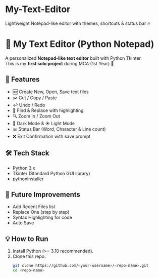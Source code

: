 # My-Text-Editor
Lightweight Notepad-like editor with themes, shortcuts &amp; status bar 🔥
# 📝 My Text Editor (Python Notepad)

A personalized **Notepad-like text editor** built with Python Tkinter.  
This is my **first solo project** during MCA (1st Year) 🎉  

## 🚀 Features
- 🆕 Create New, Open, Save text files  
- ✂️ Cut / Copy / Paste  
- ↩️ Undo / Redo  
- 🔎 Find & Replace with highlighting  
- 🔍 Zoom In / Zoom Out  
- 🌙 Dark Mode & ☀️ Light Mode  
- 📊 Status Bar (Word, Character & Line count)  
- ❌ Exit Confirmation with save prompt  

## 🛠️ Tech Stack
- Python 3.x  
- Tkinter (Standard Python GUI library)
- pythoninstaller

## 🎯 Future Improvements
- Add Recent Files list  
- Replace One (step by step)  
- Syntax Highlighting for code  
- Auto Save  

## 💡 How to Run
1. Install Python (>= 3.10 recommended).  
2. Clone this repo:  
   ```bash
   git clone https://github.com/<your-username>/<repo-name>.git
   cd <repo-name>
